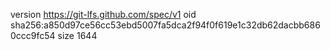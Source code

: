 version https://git-lfs.github.com/spec/v1
oid sha256:a850d97ce56cc53ebd5007fa5dca2f94f0f619e1c32db62dacbb6860ccc9fc54
size 1644
